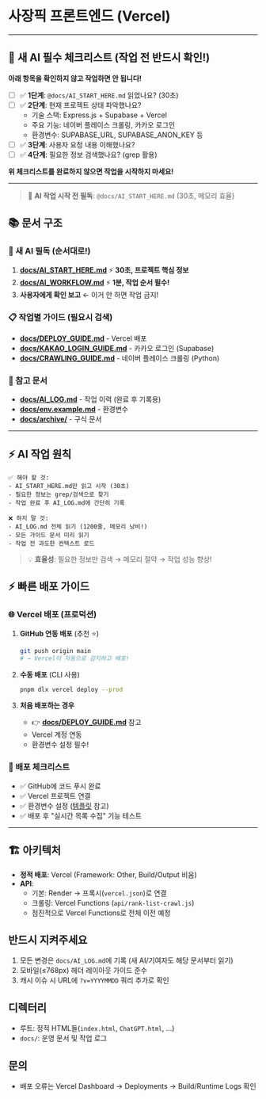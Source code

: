 # 사장픽 프론트엔드 (Vercel)

---

## 🚨 **새 AI 필수 체크리스트** (작업 전 반드시 확인!)

**아래 항목을 확인하지 않고 작업하면 안 됩니다!**

- [ ] ✅ **1단계**: `@docs/AI_START_HERE.md` 읽었나요? (30초)
- [ ] ✅ **2단계**: 현재 프로젝트 상태 파악했나요?
  - 기술 스택: Express.js + Supabase + Vercel
  - 주요 기능: 네이버 플레이스 크롤링, 카카오 로그인
  - 환경변수: SUPABASE_URL, SUPABASE_ANON_KEY 등
- [ ] ✅ **3단계**: 사용자 요청 내용 이해했나요?
- [ ] ✅ **4단계**: 필요한 정보 검색했나요? (grep 활용)

**위 체크리스트를 완료하지 않으면 작업을 시작하지 마세요!**

---

> 🤖 **AI 작업 시작 전 필독**: `@docs/AI_START_HERE.md` (30초, 메모리 효율)

## 📚 문서 구조

### 🚀 새 AI 필독 (순서대로!)
1. **[docs/AI_START_HERE.md](docs/AI_START_HERE.md)** ⚡ **30초, 프로젝트 핵심 정보**
2. **[docs/AI_WORKFLOW.md](docs/AI_WORKFLOW.md)** ⚡ **1분, 작업 순서 필수!**
3. **사용자에게 확인 보고** ← 이거 안 하면 작업 금지!

### 📋 작업별 가이드 (필요시 검색)
- **[docs/DEPLOY_GUIDE.md](docs/DEPLOY_GUIDE.md)** - Vercel 배포
- **[docs/KAKAO_LOGIN_GUIDE.md](docs/KAKAO_LOGIN_GUIDE.md)** - 카카오 로그인 (Supabase)
- **[docs/CRAWLING_GUIDE.md](docs/CRAWLING_GUIDE.md)** - 네이버 플레이스 크롤링 (Python)

### 📖 참고 문서
- **[docs/AI_LOG.md](docs/AI_LOG.md)** - 작업 이력 (완료 후 기록용)
- **[docs/env.example.md](docs/env.example.md)** - 환경변수
- **[docs/archive/](docs/archive/)** - 구식 문서

---

## ⚡ AI 작업 원칙

```
✅ 해야 할 것:
- AI_START_HERE.md만 읽고 시작 (30초)
- 필요한 정보는 grep/검색으로 찾기
- 작업 완료 후 AI_LOG.md에 간단히 기록

❌ 하지 말 것:
- AI_LOG.md 전체 읽기 (1200줄, 메모리 낭비!)
- 모든 가이드 문서 미리 읽기
- 작업 전 과도한 컨텍스트 로드
```

> 💡 **효율성**: 필요한 정보만 검색 → 메모리 절약 → 작업 성능 향상!

## ⚡ 빠른 배포 가이드

### 🌐 Vercel 배포 (프로덕션)

1. **GitHub 연동 배포** (추천 ⭐)
   ```bash
   git push origin main
   # → Vercel이 자동으로 감지하고 배포!
   ```

2. **수동 배포** (CLI 사용)
   ```bash
   pnpm dlx vercel deploy --prod
   ```

3. **처음 배포하는 경우**
   - 👉 **[docs/DEPLOY_GUIDE.md](docs/DEPLOY_GUIDE.md)** 참고
   - Vercel 계정 연동
   - 환경변수 설정 필수!

### 📝 배포 체크리스트

- ✅ GitHub에 코드 푸시 완료
- ✅ Vercel 프로젝트 연결
- ✅ 환경변수 설정 ([템플릿](docs/env.example.md) 참고)
- ✅ 배포 후 "실시간 목록 수집" 기능 테스트

---

## 🏗️ 아키텍처

- **정적 배포**: Vercel (Framework: Other, Build/Output 비움)
- **API**: 
  - 기본: Render → 프록시(`vercel.json`)로 연결
  - 크롤링: Vercel Functions (`api/rank-list-crawl.js`)
  - 점진적으로 Vercel Functions로 전체 이전 예정

## 반드시 지켜주세요

1. 모든 변경은 `docs/AI_LOG.md`에 기록 (새 AI/기여자도 해당 문서부터 읽기)
2. 모바일(≤768px) 헤더 레이아웃 가이드 준수
3. 캐시 이슈 시 URL에 `?v=YYYYMMDD` 쿼리 추가로 확인

## 디렉터리

- 루트: 정적 HTML들(`index.html`, `ChatGPT.html`, …)
- `docs/`: 운영 문서 및 작업 로그

## 문의

- 배포 오류는 Vercel Dashboard → Deployments → Build/Runtime Logs 확인

